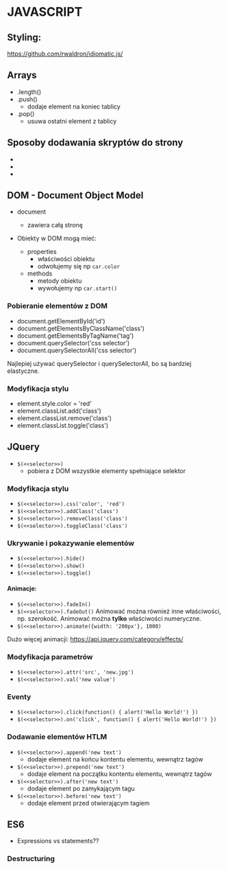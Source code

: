 # JAVASCRIPT

## Styling:
https://github.com/rwaldron/idiomatic.js/


## Arrays
- .length()
- .push()
    - dodaje element na koniec tablicy
- .pop()
    - usuwa ostatni element z tablicy


## Sposoby dodawania skryptów do strony
- <body onload="alert('Hello World!')">
- <script> alert('Hello World!') </script>
- <script src="script.js"></script>


## DOM - Document Object Model

- document
    - zawiera całą stronę
    
- Obiekty w DOM mogą mieć:
    - properties
        - właściwości obiektu
        - odwołujemy się np `car.color`
    - methods
        - metody obiektu
        - wywołujemy np `car.start()`

### Pobieranie elementów z DOM
- document.getElementById('id')
- document.getElementsByClassName('class')
- document.getElementsByTagName('tag')
- document.querySelector('css selector')
- document.querySelectorAll('css selector')

Najlepiej używać querySelector i querySelectorAll, bo są bardziej elastyczne.


### Modyfikacja stylu

- element.style.color = 'red'
- element.classList.add('class')
- element.classList.remove('class')
- element.classList.toggle('class')

## JQuery

- `$(<<selector>>)`
    - pobiera z DOM wszystkie elementy spełniające selektor

### Modyfikacja stylu
- `$(<<selector>>).css('color', 'red')`
- `$(<<selector>>).addClass('class')`
- `$(<<selector>>).removeClass('class')`
- `$(<<selector>>).toggleClass('class')`

### Ukrywanie i pokazywanie elementów
- `$(<<selector>>).hide()`
- `$(<<selector>>).show()`
- `$(<<selector>>).toggle()`

#### Animacje: 
- `$(<<selector>>).fadeIn()`
- `$(<<selector>>).fadeOut()`
Animować można również inne właściwości, np. szerokość.
Animować można **tylko** właściwości numeryczne.
- `$(<<selector>>).animate({width: '200px'}, 1000)`

Dużo więcej animacji: https://api.jquery.com/category/effects/


### Modyfikacja parametrów
- `$(<<selector>>).attr('src', 'new.jpg')`
- `$(<<selector>>).val('new value')`

### Eventy
- `$(<<selector>>).click(function() { alert('Hello World!') })`
- `$(<<selector>>).on('click', function() { alert('Hello World!') })`

### Dodawanie elementów HTLM
- `$(<<selector>>).append('new text')`
    - dodaje element na końcu kontentu elementu, wewnątrz tagów
- `$(<<selector>>).prepend('new text')`
    - dodaje element na początku kontentu elementu, wewnątrz tagów
- `$(<<selector>>).after('new text')`
    - dodaje element po zamykającym tagu
- `$(<<selector>>).before('new text')`
    - dodaje element przed otwierającym tagiem


## ES6

- Expressions vs statements??

### Destructuring

